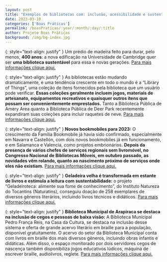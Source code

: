 ```yaml
---
layout: post
title: "Exemplos de bibliotecas com: inclusão, acessibilidade e sustentabilidade. "
date: 2023-03-10
categories: ['Boas Práticas']
permalink: /boasPraticas/:year/:month/:day/:title
author: Projeto Boas Práticas
background: /img/bg-index.jpg
---
```

{: style="text-align: justify" }
Um prédio de madeira feito para durar, pelo menos, __400 anos__: a nova edificação na Universidade de Cambridge quer ser **uma biblioteca sustentável** para essa e novas gerações.
[Para mais informações clique aqui.](https://habitability.com.br/biblioteca-sustentavel-predio-e-projetado-para-durar-400-anos/)

{: style="text-align: justify" }
As bibliotecas estão mudando dramaticamente, e uma tendência crescente em todo o mundo é a “Library of Things”, uma coleção de itens fornecidos pela biblioteca que um usuário pode verificar. __Essas coleções geralmente incluem jogos, materiais de artesanato, equipamentos recreativos e quaisquer outros itens que possam ser convenientemente emprestados.__ Tanto a Biblioteca Pública de Amery Area quanto a Biblioteca Pública de Deer Park recentemente expandiram suas coleções para incluir raquetes de neve.
[Para mais informações clique aqui.](https://www.theameryfreepress.com/news/amery-and-deer-park-public-libraries-bring-snowshoes-to-the-shelves/article_4033fe08-928b-11ed-a072-270412e25ca9.html)

{: style="text-align: justify" }
**Novos bookmobiles para 2023:** O crescimento da Família Bookmobile já havia sido confirmado, especialmente em Navarra e Castellón, com dois novos bookmobiles já em funcionamento, e em Salamanca e Valencia, como projetos embrionários. __Depois da presença de vários chefes de serviços regionais sem livromóvel, no  Congresso Nacional de Bibliotecas Móveis, em outubro passado, as novidades vêm rolando, quanto ao nascimento próximo de serviços onde eles não existiam.__
[Para mais informações clique aqui.](https://bibliobuses.com/nuevos-bibliobuses-para-2023/)

{: style="text-align: justify" }
**Geladeira velha é transformada em estante de livros e estimula a leitura com sustentabilidade:** o projeto “Geladeiroteca: alimente sua fome de conhecimento”, do Instituto Natureza do Tocantins (Naturatins), conseguiu doação de 258 exemplares de diversos gêneros literários, incluindo livros técnicos e didáticos.
[Para mais informações clique aqui.](https://afnoticias.com.br/vida-sociedade/geladeira-velha-e-transformada-em-estante-de-livros-e-estimula-a-leitura-com-sustentabilidade)

{: style="text-align: justify" }
**Biblioteca Municipal de Arapiraca se destaca na inclusão de cegos e pessoas de baixa visão:** 
A Biblioteca Municipal Pedro França Reis, na Casa da Cultura, se destaca na inclusão desse sistema e oferta de grande acervo literário em braille para a população, disponível gratuitamente. O acervo do setor da Biblioteca Municipal conta com livros em braille dos mais diversos gêneros, incluindo obras infantis e didáticas. Além disso, o espaço monitorado por dois servidores cegos de nascença também disponibiliza jogos educativos lúdicos, máquina de escrever braille, audiolivros, reglete.
[Para mais informações clique aqui.](https://tribunahoje.com/noticias/interior/2023/01/04/114470-biblioteca-municipal-de-arapiraca-se-destaca-na-inclusao-de-cegos-e-pessoas-de-baixa-visao)
